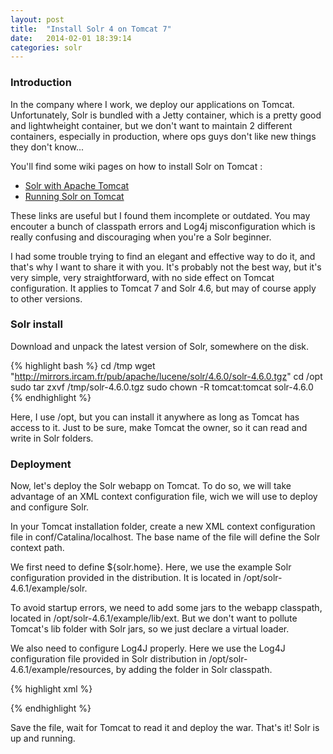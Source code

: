 ```yaml
---
layout: post
title:  "Install Solr 4 on Tomcat 7"
date:   2014-02-01 18:39:14
categories: solr
---
```



### Introduction

In the company where I work, we deploy our applications on Tomcat. Unfortunately, Solr is bundled with a Jetty container, which is a pretty good and lightwheight container, but we don't want to maintain 2 different containers, especially in production, where ops guys don't like new things they don't know...

You'll find some wiki pages on how to install Solr on Tomcat :

* [Solr with Apache Tomcat](http://wiki.apache.org/solr/SolrTomcat)
* [Running Solr on Tomcat](https://cwiki.apache.org/confluence/display/solr/Running+Solr+on+Tomcat)

These links are useful but I found them incomplete or outdated. You may encouter a bunch of classpath errors and Log4j misconfiguration which is really confusing and discouraging when you're a Solr beginner.

I had some trouble trying to find an elegant and effective way to do it, and that's why I want to share it with you. It's probably not the best way, but it's very simple, very straightforward, with no side effect on Tomcat configuration.
It applies to Tomcat 7 and Solr 4.6, but may of course apply to other versions.


### Solr install

Download and unpack the latest version of Solr, somewhere on the disk.

{% highlight bash %}
cd /tmp
wget "http://mirrors.ircam.fr/pub/apache/lucene/solr/4.6.0/solr-4.6.0.tgz"
cd /opt
sudo tar zxvf /tmp/solr-4.6.0.tgz
sudo chown -R tomcat:tomcat solr-4.6.0
{% endhighlight %}

Here, I use /opt, but you can install it anywhere as long as Tomcat has access to it. Just to be sure, make Tomcat the owner, so it can read and write in Solr folders.


### Deployment

Now, let's deploy the Solr webapp on Tomcat. To do so, we will take advantage of an XML context configuration file, wich we will use to deploy and configure Solr.

In your Tomcat installation folder, create a new XML context configuration file in conf/Catalina/localhost. The base name of the file will define the Solr context path.

We first need to define ${solr.home}. Here, we use the example Solr configuration provided in the distribution. It is located in /opt/solr-4.6.1/example/solr.

To avoid startup errors, we need to add some jars to the webapp classpath, located in /opt/solr-4.6.1/example/lib/ext. But we don't want to pollute Tomcat's lib folder with Solr jars, so we just declare a virtual loader.

We also need to configure Log4J properly. Here we use the Log4J configuration file provided in Solr distribution in /opt/solr-4.6.1/example/resources, by adding the folder in Solr classpath.

{% highlight xml %}
<?xml version="1.0" encoding="UTF-8"?>
<Context docBase="/opt/solr-4.6.1/dist/solr-4.6.1.war">
  <Environment
    name="solr/home"
    type="java.lang.String"
    value="/opt/solr-4.6.1/example/solr"
    override="true" />
  <Loader
    className="org.apache.catalina.loader.VirtualWebappLoader"
    virtualClasspath="/opt/solr-4.6.1/example/lib/ext/*.jar;/opt/solr-4.6.1/example/resources/" />
</Context>
{% endhighlight %}

Save the file, wait for Tomcat to read it and deploy the war. That's it! Solr is up and running.

